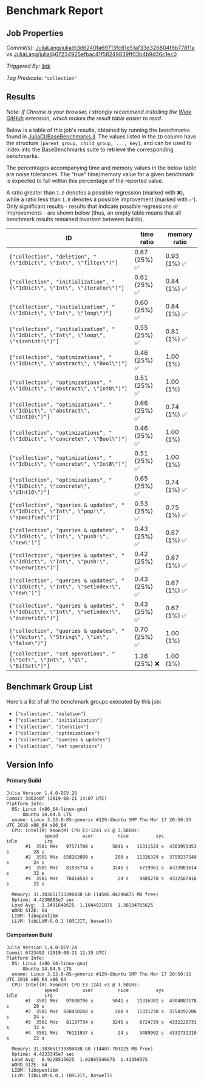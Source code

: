 # Benchmark Report

## Job Properties

*Commit(s):* [JuliaLang/julia@3d6240fa69713fc81e51af33d326804f8b778f1a](https://github.com/JuliaLang/julia/commit/3d6240fa69713fc81e51af33d326804f8b778f1a) vs [JuliaLang/julia@67234925efbac41f58249839ff03b4b9d36c1ec0](https://github.com/JuliaLang/julia/commit/67234925efbac41f58249839ff03b4b9d36c1ec0)

*Triggered By:* [link](https://github.com/JuliaLang/julia/pull/33009#issuecomment-523473579)

*Tag Predicate:* `"collection"`

## Results

*Note: If Chrome is your browser, I strongly recommend installing the [Wide GitHub](https://chrome.google.com/webstore/detail/wide-github/kaalofacklcidaampbokdplbklpeldpj?hl=en)
extension, which makes the result table easier to read.*

Below is a table of this job's results, obtained by running the benchmarks found in
[JuliaCI/BaseBenchmarks.jl](https://github.com/JuliaCI/BaseBenchmarks.jl). The values
listed in the `ID` column have the structure `[parent_group, child_group, ..., key]`,
and can be used to index into the BaseBenchmarks suite to retrieve the corresponding
benchmarks.

The percentages accompanying time and memory values in the below table are noise tolerances. The "true"
time/memory value for a given benchmark is expected to fall within this percentage of the reported value.

A ratio greater than `1.0` denotes a possible regression (marked with :x:), while a ratio less
than `1.0` denotes a possible improvement (marked with :white_check_mark:). Only significant results - results
that indicate possible regressions or improvements - are shown below (thus, an empty table means that all
benchmark results remained invariant between builds).

| ID | time ratio | memory ratio |
|----|------------|--------------|
| `["collection", "deletion", "(\"IdDict\", \"Int\", \"filter\")"]` | 0.67 (25%) :white_check_mark: | 0.93 (1%) :white_check_mark: |
| `["collection", "initialization", "(\"IdDict\", \"Int\", \"iterator\")"]` | 0.61 (25%) :white_check_mark: | 0.84 (1%) :white_check_mark: |
| `["collection", "initialization", "(\"IdDict\", \"Int\", \"loop\")"]` | 0.60 (25%) :white_check_mark: | 0.84 (1%) :white_check_mark: |
| `["collection", "initialization", "(\"IdDict\", \"Int\", \"loop\", \"sizehint!\")"]` | 0.55 (25%) :white_check_mark: | 0.81 (1%) :white_check_mark: |
| `["collection", "optimizations", "(\"IdDict\", \"abstract\", \"Bool\")"]` | 0.46 (25%) :white_check_mark: | 1.00 (1%)  |
| `["collection", "optimizations", "(\"IdDict\", \"abstract\", \"Int8\")"]` | 0.51 (25%) :white_check_mark: | 1.00 (1%)  |
| `["collection", "optimizations", "(\"IdDict\", \"abstract\", \"UInt16\")"]` | 0.66 (25%) :white_check_mark: | 0.74 (1%) :white_check_mark: |
| `["collection", "optimizations", "(\"IdDict\", \"concrete\", \"Bool\")"]` | 0.46 (25%) :white_check_mark: | 1.00 (1%)  |
| `["collection", "optimizations", "(\"IdDict\", \"concrete\", \"Int8\")"]` | 0.51 (25%) :white_check_mark: | 1.00 (1%)  |
| `["collection", "optimizations", "(\"IdDict\", \"concrete\", \"UInt16\")"]` | 0.65 (25%) :white_check_mark: | 0.74 (1%) :white_check_mark: |
| `["collection", "queries & updates", "(\"IdDict\", \"Int\", \"pop!\", \"specified\")"]` | 0.53 (25%) :white_check_mark: | 0.75 (1%) :white_check_mark: |
| `["collection", "queries & updates", "(\"IdDict\", \"Int\", \"push!\", \"new\")"]` | 0.43 (25%) :white_check_mark: | 0.67 (1%) :white_check_mark: |
| `["collection", "queries & updates", "(\"IdDict\", \"Int\", \"push!\", \"overwrite\")"]` | 0.42 (25%) :white_check_mark: | 0.67 (1%) :white_check_mark: |
| `["collection", "queries & updates", "(\"IdDict\", \"Int\", \"setindex!\", \"new\")"]` | 0.43 (25%) :white_check_mark: | 0.67 (1%) :white_check_mark: |
| `["collection", "queries & updates", "(\"IdDict\", \"Int\", \"setindex!\", \"overwrite\")"]` | 0.43 (25%) :white_check_mark: | 0.67 (1%) :white_check_mark: |
| `["collection", "queries & updates", "(\"Vector\", \"String\", \"in\", \"false\")"]` | 0.70 (25%) :white_check_mark: | 1.00 (1%)  |
| `["collection", "set operations", "(\"Set\", \"Int\", \"⊆\", \"BitSet\")"]` | 1.26 (25%) :x: | 1.00 (1%)  |

## Benchmark Group List

Here's a list of all the benchmark groups executed by this job:

- `["collection", "deletion"]`
- `["collection", "initialization"]`
- `["collection", "iteration"]`
- `["collection", "optimizations"]`
- `["collection", "queries & updates"]`
- `["collection", "set operations"]`

## Version Info

#### Primary Build

```
Julia Version 1.4.0-DEV.26
Commit 3d6240f (2019-08-21 14:07 UTC)
Platform Info:
  OS: Linux (x86_64-linux-gnu)
      Ubuntu 14.04.5 LTS
  uname: Linux 3.13.0-85-generic #129-Ubuntu SMP Thu Mar 17 20:50:15 UTC 2016 x86_64 x86_64
  CPU: Intel(R) Xeon(R) CPU E3-1241 v3 @ 3.50GHz: 
              speed         user         nice          sys         idle          irq
       #1  3501 MHz   97571708 s       5041 s   11311522 s  4303955453 s         28 s
       #2  3501 MHz  658263809 s        208 s   11326329 s  3750237540 s         24 s
       #3  3501 MHz   81035754 s       3245 s    6719961 s  4332081614 s         32 s
       #4  3501 MHz   76014543 s         24 s    9485278 s  4332587416 s         22 s
       
  Memory: 31.383651733398438 GB (14506.04296875 MB free)
  Uptime: 4.4230883e7 sec
  Load Avg:  1.2431640625  1.1044921875  1.38134765625
  WORD_SIZE: 64
  LIBM: libopenlibm
  LLVM: libLLVM-6.0.1 (ORCJIT, haswell)

```

#### Comparison Build

```
Julia Version 1.4.0-DEV.24
Commit 6723492 (2019-08-21 11:35 UTC)
Platform Info:
  OS: Linux (x86_64-linux-gnu)
      Ubuntu 14.04.5 LTS
  uname: Linux 3.13.0-85-generic #129-Ubuntu SMP Thu Mar 17 20:50:15 UTC 2016 x86_64 x86_64
  CPU: Intel(R) Xeon(R) CPU E3-1241 v3 @ 3.50GHz: 
              speed         user         nice          sys         idle          irq
       #1  3501 MHz   97680796 s       5041 s   11316382 s  4304087178 s         28 s
       #2  3501 MHz  658450268 s        208 s   11331230 s  3750292206 s         24 s
       #3  3501 MHz   81137734 s       3245 s    6724739 s  4332220731 s         32 s
       #4  3501 MHz   76111037 s         24 s    9489902 s  4332732210 s         22 s
       
  Memory: 31.383651733398438 GB (14407.703125 MB free)
  Uptime: 4.4233345e7 sec
  Load Avg:  0.9228515625  1.02685546875  1.43359375
  WORD_SIZE: 64
  LIBM: libopenlibm
  LLVM: libLLVM-6.0.1 (ORCJIT, haswell)

```
